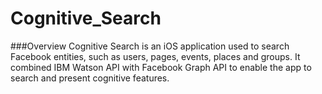 # Cognitive_Search

###Overview
Cognitive Search is an iOS application used to search Facebook entities, such as users, pages, events, places and groups. 
It combined IBM Watson API with Facebook Graph API to enable the app to search and present cognitive features.

